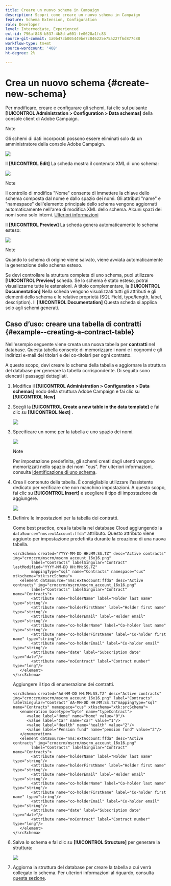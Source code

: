 ```yaml
---
title: Creare un nuovo schema in Campaign
description: Scopri come creare un nuovo schema in Campaign
feature: Schema Extension, Configuration
role: Developer
level: Intermediate, Experienced
exl-id: 796af848-b537-4b8d-a601-fe0628a1fc83
source-git-commit: 1a0b473b005449be7c846225e75a227f6d877c88
workflow-type: tm+mt
source-wordcount: '408'
ht-degree: 2%

---
```


# Crea un nuovo schema {#create-new-schema}

Per modificare, creare e configurare gli schemi, fai clic sul pulsante **[!UICONTROL Administration > Configuration > Data schemas]** della console client di Adobe Campaign.

>[!NOTE]
>
>Gli schemi di dati incorporati possono essere eliminati solo da un amministratore della console Adobe Campaign.

![](assets/schema_navtree.png)

Il **[!UICONTROL Edit]** La scheda mostra il contenuto XML di uno schema:

![](assets/schema_edition.png)

>[!NOTE]
>
>Il controllo di modifica &quot;Nome&quot; consente di immettere la chiave dello schema composta dal nome e dallo spazio dei nomi. Gli attributi &quot;name&quot; e &quot;namespace&quot; dell&#39;elemento principale dello schema vengono aggiornati automaticamente nell&#39;area di modifica XML dello schema. Alcuni spazi dei nomi sono solo interni. [Ulteriori informazioni](schemas.md#reserved-namespaces)

Il **[!UICONTROL Preview]** La scheda genera automaticamente lo schema esteso:

![](assets/schema_edition2.png)

>[!NOTE]
>
>Quando lo schema di origine viene salvato, viene avviata automaticamente la generazione dello schema esteso.

Se devi controllare la struttura completa di uno schema, puoi utilizzare **[!UICONTROL Preview]** scheda. Se lo schema è stato esteso, potrai visualizzarne tutte le estensioni. A titolo complementare, la **[!UICONTROL Documentation]** Nella scheda vengono visualizzati tutti gli attributi e gli elementi dello schema e le relative proprietà (SQL Field, type/length, label, description). Il **[!UICONTROL Documentation]** Questa scheda si applica solo agli schemi generati.

## Caso d’uso: creare una tabella di contratti {#example--creating-a-contract-table}

Nell&#39;esempio seguente viene creata una nuova tabella per **contratti** nel database. Questa tabella consente di memorizzare i nomi e i cognomi e gli indirizzi e-mail dei titolari e dei co-titolari per ogni contratto.

A questo scopo, devi creare lo schema della tabella e aggiornare la struttura del database per generare la tabella corrispondente. Di seguito sono elencati i passaggi dettagliati.

1. Modifica il **[!UICONTROL Administration > Configuration > Data schemas]** nodo della struttura Adobe Campaign e fai clic su **[!UICONTROL New]**.
1. Scegli la **[!UICONTROL Create a new table in the data template]** e fai clic su **[!UICONTROL Next]** .

   ![](assets/create_new_schema.png)

1. Specificare un nome per la tabella e uno spazio dei nomi.

   ![](assets/create_new_param.png)

   >[!NOTE]
   >
   >Per impostazione predefinita, gli schemi creati dagli utenti vengono memorizzati nello spazio dei nomi &quot;cus&quot;. Per ulteriori informazioni, consulta [Identificazione di uno schema](extend-schema.md#identification-of-a-schema).

1. Crea il contenuto della tabella. È consigliabile utilizzare l’assistente dedicato per verificare che non manchino impostazioni. A questo scopo, fai clic su **[!UICONTROL Insert]** e scegliere il tipo di impostazione da aggiungere.

   ![](assets/create_new_content.png)

1. Definire le impostazioni per la tabella dei contratti.

   Come best practice, crea la tabella nel database Cloud aggiungendo la `dataSource="nms:extAccount:ffda"` attributo. Questo attributo viene aggiunto per impostazione predefinita durante la creazione di una nuova tabella.

   ```
   <srcSchema created="YYYY-MM-DD HH:MM:SS.TZ" desc="Active contracts" img="crm:crm/mscrm/mscrm_account_16x16.png"
           label="Contracts" labelSingular="Contract" lastModified="YYYY-MM-DD HH:MM:SS.TZ"
           mappingType="sql" name="Contracts" namespace="cus" xtkschema="xtk:srcSchema">
      <element dataSource="nms:extAccount:ffda" desc="Active contracts" img="crm:crm/mscrm/mscrm_account_16x16.png"
           label="Contracts" labelSingular="Contract" name="Contracts">
           <attribute name="holderName" label="Holder last name" type="string"/>
           <attribute name="holderFirstName" label="Holder first name" type="string"/>
           <attribute name="holderEmail" label="Holder email" type="string"/>
           <attribute name="co-holderName" label="Co-holder last name" type="string"/>           
           <attribute name="co-holderFirstName" label="Co-holder first name" type="string"/>           
           <attribute name="co-holderEmail" label="Co-holder email" type="string"/>    
           <attribute name="date" label="Subscription date" type="date"/>     
           <attribute name="noContract" label="Contract number" type="long"/> 
      </element>
   </srcSchema>
   ```

   Aggiungere il tipo di enumerazione dei contratti.

   ```
   <srcSchema created="AA-MM-DD HH:MM:SS.TZ" desc="Active contracts" img="crm:crm/mscrm/mscrm_account_16x16.png" label="Contracts" labelSingular="Contract" AA-MM-DD HH:MM:SS.TZ"mappingType="sql" name="Contracts" namespace="cus" xtkschema="xtk:srcSchema">
      <enumeration basetype="byte" name="typeContract">
         <value label="Home" name="home" value="0"/>
         <value label="Car" name="car" value="1"/>
         <value label="Health" name="health" value="2"/>
         <value label="Pension fund" name="pension fund" value="2"/>
      </enumeration>
      <element dataSource="nms:extAccount:ffda" desc="Active contracts" img="crm:crm/mscrm/mscrm_account_16x16.png"
           label="Contracts" labelSingular="Contract" name="Contracts">
           <attribute name="holderName" label="Holder last name" type="string"/>
           <attribute name="holderFirstName" label="Holder first name" type="string"/>
           <attribute name="holderEmail" label="Holder email" type="string"/>
           <attribute name="co-holderName" label="Co-holder last name" type="string"/>           
           <attribute name="co-holderFirstName" label="Co-holder first name" type="string"/>           
           <attribute name="co-holderEmail" label="Co-holder email" type="string"/>    
           <attribute name="date" label="Subscription date" type="date"/>     
           <attribute name="noContract" label="Contract number" type="long"/> 
      </element>
   </srcSchema>
   ```

1. Salva lo schema e fai clic su **[!UICONTROL Structure]** per generare la struttura:

   ![](assets/configuration_structure.png)

1. Aggiorna la struttura del database per creare la tabella a cui verrà collegato lo schema. Per ulteriori informazioni al riguardo, consulta [questa sezione](update-database-structure.md).
